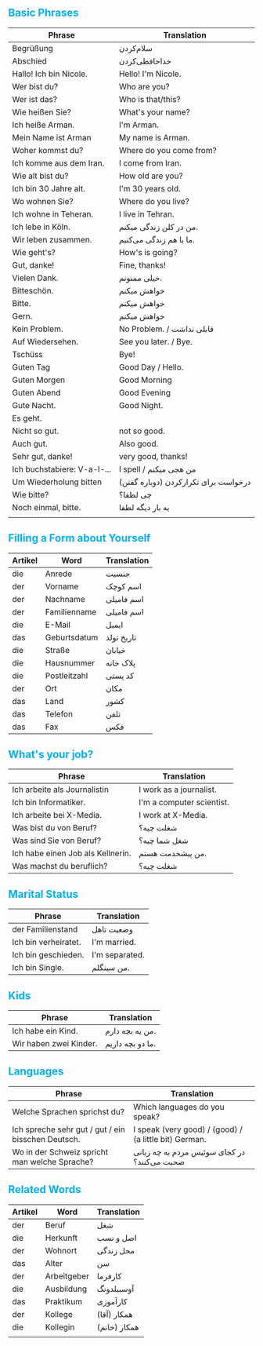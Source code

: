 ## <font color="#00b0f0">Basic Phrases</font>

| Phrase                      | Translation                          |
| --------------------------- | ------------------------------------ |
| Begrüßung                   | سلام‌کردن                            |
| Abschied                    | خداحافظی‌کردن                        |
| Hallo! Ich bin Nicole.      | Hello! I'm Nicole.                   |
| Wer bist du?                | Who are you?                         |
| Wer ist das?                | Who is that/this?                    |
| Wie heißen Sie?             | What's your name?                    |
| Ich heiße Arman.            | I'm Arman.                           |
| Mein Name ist Arman         | My name is Arman.                    |
| Woher kommst du?            | Where do you come from?              |
| Ich komme aus dem Iran.     | I come from Iran.                    |
| Wie alt bist du?            | How old are you?                     |
| Ich bin 30 Jahre alt.       | I'm 30 years old.                    |
| Wo wohnen Sie?              | Where do you live?                   |
| Ich wohne in Teheran.       | I live in Tehran.                    |
| Ich lebe in Köln.           | من در کلن زندگی میکنم.               |
| Wir leben zusammen.         | ما با هم زندگی می‌کنیم.              |
| Wie geht's?                 | How's is going?                      |
| Gut, danke!                 | Fine, thanks!                        |
| Vielen Dank.                | خیلی ممنونم.                         |
| Bitteschön.                 | خواهش میکنم                          |
| Bitte.                      | خواهش میکنم                          |
| Gern.                       | خواهش میکنم                          |
| Kein Problem.               | No Problem. / قابلی نداشت            |
| Auf Wiedersehen.            | See you later. / Bye.                |
| Tschüss                     | Bye!                                 |
| Guten Tag                   | Good Day / Hello.                    |
| Guten Morgen                | Good Morning                         |
| Guten Abend                 | Good Evening                         |
| Gute Nacht.                 | Good Night.                          |
| Es geht.                    |                                      |
| Nicht so gut.               | not so good.                         |
| Auch gut.                   | Also good.                           |
| Sehr gut, danke!            | very good, thanks!                   |
| Ich buchstabiere: V-a-l-... | I spell / من هجی میکنم               |
| Um Wiederholung bitten      | درخواست برای تکرارکردن (دوباره گفتن) |
| Wie bitte?                  | چی لطفا؟                             |
| Noch einmal, bitte.         | یه بار دیگه لطفا                     |
|                             |                                      |

## <font color="#00b0f0">Filling a Form about Yourself</font>

| Artikel | Word         | Translation |
| ------- | ------------ | ----------- |
| die     | Anrede       | جنسیت       |
| der     | Vorname      | اسم کوچک    |
| der     | Nachname     | اسم فامیلی  |
| der     | Familienname | اسم فامیلی  |
| die     | E-Mail       | ایمیل       |
| das     | Geburtsdatum | تاریخ تولد  |
| die     | Straße       | خیابان      |
| die     | Hausnummer   | پلاک خانه   |
| die     | Postleitzahl | کد پستی     |
| der     | Ort          | مکان        |
| das     | Land         | کشور        |
| das     | Telefon      | تلفن        |
| das     | Fax          | فکس         |


## <font color="#00b0f0">What's your job?</font>

| Phrase                            | Translation               |
| --------------------------------- | ------------------------- |
| Ich arbeite als Journalistin      | I work as a journalist.   |
| Ich bin Informatiker.             | I'm a computer scientist. |
| Ich arbeite bei X-Media.          | I work at X-Media.        |
| Was bist du von Beruf?            | شغلت چیه؟                 |
| Was sind Sie von Beruf?           | شغل شما چیه؟              |
| Ich habe einen Job als Kellnerin. | من پیشخدمت هستم.          |
| Was machst du beruflich?          | شغلت چیه؟                 |

## <font color="#00b0f0">Marital Status</font>


| Phrase               | Translation    |
| -------------------- | -------------- |
| der Familienstand    | وضعیت تاهل     |
| Ich bin verheiratet. | I'm married.   |
| Ich bin geschieden.  | I'm separated. |
| Ich bin Single.      | من سینگلم.     |

## <font color="#00b0f0">Kids</font>


| Phrase                 | Translation      |
| ---------------------- | ---------------- |
| Ich habe ein Kind.     | من یه بچه دارم.  |
| Wir haben zwei Kinder. | ما دو بچه داریم. |

## <font color="#00b0f0">Languages</font>


| Phrase                                             | Translation                                           |
| -------------------------------------------------- | ----------------------------------------------------- |
| Welche Sprachen sprichst du?                       | Which languages do you speak?                         |
| Ich spreche sehr gut / gut / ein bisschen Deutsch. | I speak (very good) / (good) / (a little bit) German. |
| Wo in der Schweiz spricht man welche Sprache?      | در کجای سوئیس مردم به چه زبانی صحبت می‌کنند؟          |


## <font color="#00b0f0">Related Words</font>


| Artikel | Word        | Translation  |
| ------- | ----------- | ------------ |
| der     | Beruf       | شغل          |
| die     | Herkunft    | اصل و نسب    |
| der     | Wohnort     | محل زندگی    |
| das     | Alter       | سن           |
| der     | Arbeitgeber | کارفرما      |
| die     | Ausbildung  | آوسبیلدونگ   |
| das     | Praktikum   | کارآموزی     |
| der     | Kollege     | همکار (آقا)  |
| die     | Kollegin    | همکار (خانم) |
|         |             |              |
